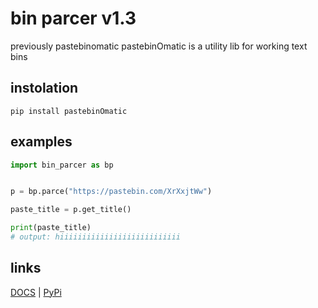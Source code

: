 # bin parcer v1.3
previously pastebinomatic
pastebinOmatic is a utility lib for working text bins

## instolation
```
pip install pastebinOmatic
```

## examples

```python
import bin_parcer as bp


p = bp.parce("https://pastebin.com/XrXxjtWw")

paste_title = p.get_title()

print(paste_title)
# output: hiiiiiiiiiiiiiiiiiiiiiiiiiii
```

## links
<a href="https://github.com/hiikion/bin-parcer/blob/main/DOCS.md">DOCS</a> | <a href="https://pypi.org/project/bin-parcer/">PyPi</a>

